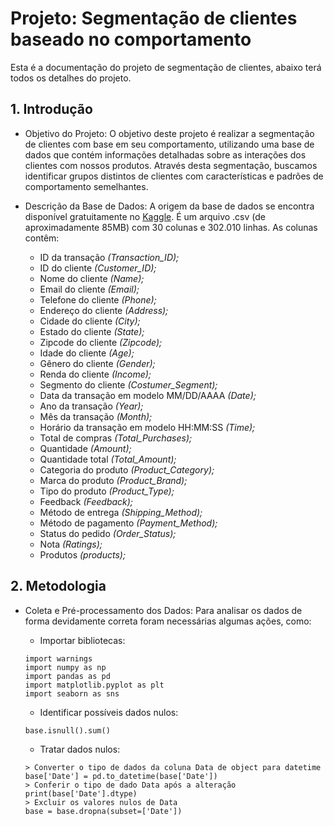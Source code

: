 # Projeto: Segmentação de clientes baseado no comportamento

Esta é a documentação do projeto de segmentação de clientes, abaixo terá todos os detalhes do projeto.



## 1. Introdução

* Objetivo do Projeto: O objetivo deste projeto é realizar a segmentação de clientes com base em seu comportamento, utilizando uma base de dados que contém informações detalhadas sobre as interações dos clientes com nossos produtos. Através desta segmentação, buscamos identificar grupos distintos de clientes com características e padrões de comportamento semelhantes.

*	Descrição da Base de Dados: A origem da base de dados se encontra disponível gratuitamente no [Kaggle](https://www.kaggle.com/datasets/sahilprajapati143/retail-analysis-large-dataset/data). É um arquivo .csv (de aproximadamente 85MB) com 30 colunas e 302.010 linhas. As colunas contêm:
	*	ID da transação *(Transaction_ID);*
	*	ID do cliente *(Customer_ID);*
	*	Nome do cliente *(Name);*
	*	Email do cliente *(Email);*
	*	Telefone do cliente *(Phone);*
	*	Endereço do cliente *(Address);*
	*	Cidade do cliente *(City);*
	*	Estado do cliente *(State);*
	*	Zipcode do cliente *(Zipcode);*
	*	Idade do cliente *(Age);*
	*	Gênero do cliente *(Gender);*
	*	Renda do cliente *(Income);*
	*	Segmento do cliente *(Costumer_Segment);*
	*	Data da transação em modelo MM/DD/AAAA *(Date);*
	*	Ano da transação *(Year);*
	*	Mês da transação *(Month);*
	*	Horário da transação em modelo HH:MM:SS *(Time);*
	*	Total de compras *(Total_Purchases);*
	*	Quantidade *(Amount);*
	*	Quantidade total *(Total_Amount);*
	*	Categoria do produto *(Product_Category);*
	*	Marca do produto *(Product_Brand);*
	*	Tipo do produto *(Product_Type);*
	*	Feedback *(Feedback);*
	*	Método de entrega *(Shipping_Method);*
	*	Método de pagamento *(Payment_Method);*
	*	Status do pedido *(Order_Status);*
	*	Nota *(Ratings);*
	*	Produtos *(products);*



## 2. Metodologia

* Coleta e Pré-processamento dos Dados: Para analisar os dados de forma devidamente correta foram necessárias algumas ações, como:

	* Importar bibliotecas:
	```
	import warnings
	import numpy as np
	import pandas as pd
	import matplotlib.pyplot as plt
	import seaborn as sns
 	```

	* Identificar possíveis dados nulos:
	```
	base.isnull().sum()
	```

	* Tratar dados nulos:
	```
	> Converter o tipo de dados da coluna Data de object para datetime
	base['Date'] = pd.to_datetime(base['Date'])
	> Conferir o tipo de dado Data após a alteração
	print(base['Date'].dtype)
	> Excluir os valores nulos de Data
	base = base.dropna(subset=['Date'])
	```
